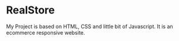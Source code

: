 # RealStore
My Project is based on HTML, CSS and little bit of Javascript.
It is an ecommerce responsive website.
